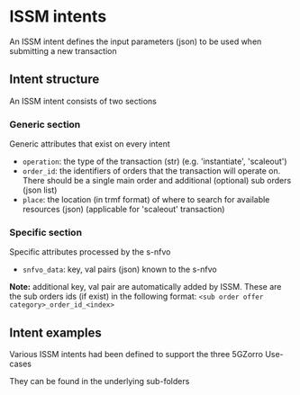 # ISSM intents

An ISSM intent defines the input parameters (json) to be used when submitting a new transaction

## Intent structure

An ISSM intent consists of two sections

### Generic section

Generic attributes that exist on every intent

* `operation`: the type of the transaction (str) (e.g. 'instantiate', 'scaleout')
* `order_id`: the identifiers of orders that the transaction will operate on. There should be a single main order and additional (optional) sub orders (json list)
* `place`: the location (in trmf format) of where to search for available resources (json) (applicable for 'scaleout' transaction)

### Specific section

Specific attributes processed by the s-nfvo

* `snfvo_data`: key, val pairs (json) known to the s-nfvo

**Note:** additional key, val pair are automatically added by ISSM. These are the sub orders ids (if exist) in the following format: `<sub order offer category>_order_id_<index>`

## Intent examples

Various ISSM intents had been defined to support the three 5GZorro Use-cases

They can be found in the underlying sub-folders